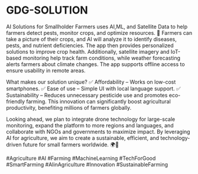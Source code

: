 # GDG-SOLUTION
AI Solutions for Smallholder Farmers uses AI,ML, and Satellite Data to help farmers detect pests, monitor crops, and optimize resources. 
📸 Farmers can take a picture of their crops, and AI will analyze it to identify diseases, pests, and nutrient deficiencies. The app then provides personalized solutions to improve crop health. Additionally, satellite imagery and IoT-based monitoring help track farm conditions, while weather forecasting alerts farmers about climate changes. The app supports offline access to ensure usability in remote areas.

What makes our solution unique? ✅ Affordability – Works on low-cost smartphones. ✅ Ease of use – Simple UI with local language support. ✅ Sustainability – Reduces unnecessary pesticide use and promotes eco-friendly farming. This innovation can significantly boost agricultural productivity, benefiting millions of farmers globally.

Looking ahead, we plan to integrate drone technology for large-scale monitoring, expand the platform to more regions and languages, and collaborate with NGOs and governments to maximize impact. By leveraging AI for agriculture, we aim to create a sustainable, efficient, and technology-driven future for small farmers worldwide. 🌍🚀

#Agriculture #AI #Farming #MachineLearning #TechForGood #SmartFarming #AIinAgriculture #Innovation #SustainableFarming
